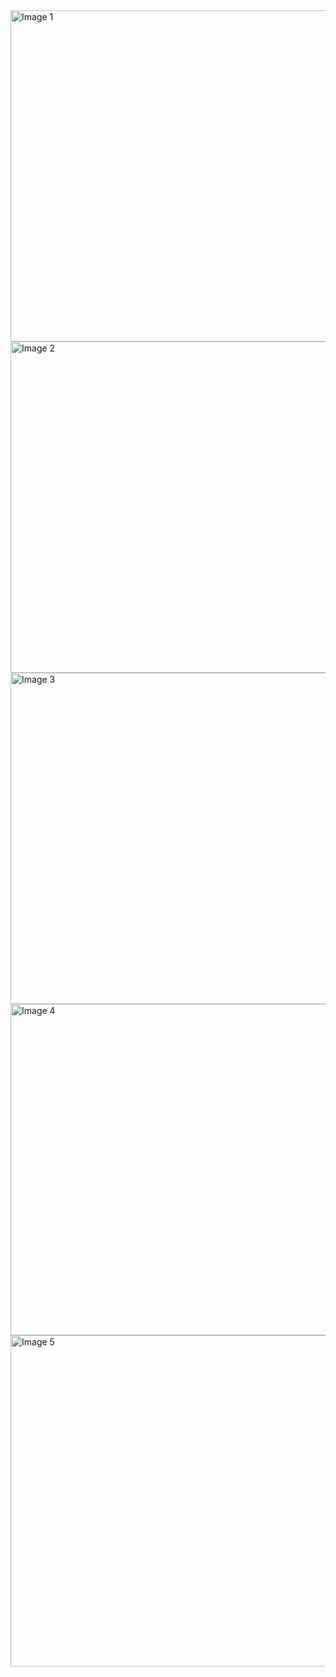 <img src="https://github.com/user-attachments/assets/7f043478-d991-468d-85ac-88a67b3c7863" alt="Image 1" width="530"/>
<br>
<img src="https://github.com/user-attachments/assets/8571cb27-687d-4cb3-a4cb-3f6e574cca07" alt="Image 2" width="530"/>
<br>
<img src="https://github.com/user-attachments/assets/f85c0649-cf36-412b-8cc4-8d817ae18084" alt="Image 3" width="530"/>
<br>
<img src="https://github.com/user-attachments/assets/1eb30d46-d0a3-4816-b7a5-259033b26d79" alt="Image 4" width="530"/>
<br>
<img src="https://github.com/user-attachments/assets/24be64d7-d6ef-4af6-bc19-fc87c008cdf4" alt="Image 5" width="530"/>
